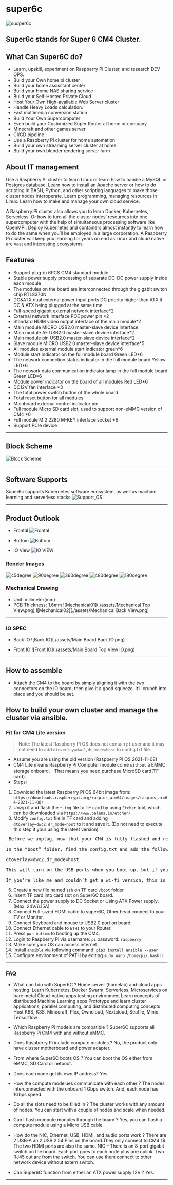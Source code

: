# super6c
![sudper6c](./assets/main_super6c.jpg)

## Super6c stands for Super 6 CM4 Cluster.

## What Can Super6C do? 
* Learn, upskill, experiment on Raspberry Pi Cluster, and research DEV-OPS.
* Build your Own home pi cluster
* Build your home assisstant center
* Build your Home NAS sharing service 
* Build your Self-Hosted Private Cloud
* Host Your Own High-available Web Server cluster
* Handle Heavy Loads calculation.
* Fast multimedia conversion station
* Build Your Own Supercomputer
* Even build your Customized Super Router at home or company
* Minecraft and other games server
* CI/CD pipeline
* Use a Raspberry Pi cluster for home automation
* Build your own streaming server cluster at home
* Build your own blender rendering server farm 
## About IT management
Use a Raspberry Pi cluster to learn Linux or learn how to handle a MySQL or Postgres database. 
Learn how to install an Apache server or how to do scripting in BASH, Python, and other scripting languages to make those cluster nodes interoperate. 
Learn programming, managing resources in Linux. Learn how to make and manage your own cloud service. 

A Raspberry Pi cluster also allows you to learn Docker, Kubernetes, Serverless. Or how to turn all the cluster nodes’ resources into one supercomputer with the help of simultaneous processing software like OpenMPI. 
Deploy Kubernetes and containers almost instantly to learn how to do the same when you’ll be employed in a large corporation. A Raspberry Pi cluster will keep you learning for years on end as Linux and cloud native are vast and interesting ecosystems.

## Features
* Support plug-in 6PCS CM4 standard module
* Stable power supply processing of separate DC-DC power supply inside each module
* The modules on the board are interconnected through the gigabit switch chip RTL8370N
* DC&ATX dual external power input ports <NOTE> DC priority higher than ATX if DC & ATX being plugged at the same time. 
* Full-speed gigabit external network interface*2
* External network interface POE power pin *2
* Standard HDIM video output interface of the main module*2
* Main module MICRO USB2.0 master-slave device interface
* Main module AF USB2.0 master-slave device interface*2
* Main module pin USB2.0 master-slave device interface*2
* Slave module MICRO USB2.0 master-slave device interface*5
* All modules external module start indicator green*6
* Module start indicator on the full module board Green LED*6
* The network connection status indicator in the full module board Yellow LED*6
* The network data communication indicator lamp in the full module board Green LED*6
* Module power indicator on the board of all modules Red LED*6
* DC12V fan interface *3
* The total power switch button of the whole board
* Total reset button for all modules
* Mainboard external control indicator pin
* Full module Micro SD card slot, used to support non-eMMC version of CM4 *6
* Full module M.2 2280 M-KEY interface socket *6
* Support PCIe device 
--- 

## Block Scheme
![Block Scheme](./assets/block_diagram.png)

---

## Software Supports
Super6c supports Kubernetes software ecosystem, as well as machine learning and serverless stacks
![Support_OS](./assets/support_software.png)

---

## Product Outlook
* Frontal
![Frontal](./assets/Frontal_face_super6c.jpg)

* Bottom 
![Bottom](./assets/Back_face_super6c.jpg)

* IO View
![IO VIEW](./assets/io_views.jpg)

### Render Images
![45degree](./assets/Render_super6c.png)
![90degree](./assets/Render_super6c_02.png)
![360degree](./assets/Render_super6c_03.png)
![480degree](./assets/Render_super6c_04.png)
![180degree](./assets/Render_super6c_05.png)

### Mechanical Drawing
* Unit: milimeter(mm)
* PCB Thickness: 1.6mm
![Mechanical01](./assets/Mechanical Top View.png)
![Mechanical02](./assets/Mechanical Back View.png)

---

### IO SPEC
* Back IO 
![Back IO](./assets/Main Board Back IO.png)

* Front IO
![Front IO](./assets/Main Board Top View IO.png)

---

## How to assemble
* Attach the CM4 to the board by simply aligning it with the two connectors on the IO board, then give it a good squeeze. It’ll crunch into place and you should be set.

## How to build your own cluster and manage the cluster via ansible.

### Fit for CM4 Lite version
> Note: The latest Raspberry Pi OS does not contain `pi` user and it may not
> need to add `dtoverlay=dwc2,dr_mode=host` to config.txt file.

* Assume you are using the old version (Raspberry Pi OS 2021-11-08) 
* CM4 Lite means Raspberry Pi Computer module come `without` a EMMC storage onboard.　That means you need purchase MicroSD card(TF card).
* Steps:
 1. Download the latest Raspberry Pi OS 64bit image from: `https://downloads.raspberrypi.org/raspios_arm64/images/raspios_arm64-2021-11-08/`
 2. Unzip it and flash the `*.img` file to TF card by using `Etcher` tool, which can be downloaded via `https://www.balena.io/etcher/`
 3. Modify `config.txt` file in TF card and adding `dtoverlay=dwc2,dr_mode=host` to it and save it. (Do not need to execute this step if your using the latest version)
<pre> Before we unplug, now that your CM4 is fully flashed and ready to go, you’ll be surprised to learn that the USB Ports are disabled by default. Yes, really. Remember, this is a board designed to be embedded elsewhere and not for consumer-level off-the-shelf use.

In the “boot” folder, find the config.txt and add the following:

dtoverlay=dwc2,dr_mode=host

This will turn on the USB ports when you boot up, but if you accidentally keep the micro USB in, you will run into issues. Before you begin your first boot, make sure everything is unplugged. Boot and then plug in your mouse or keyboard.

If you’re like me and couldn’t get a wi-fi version, this is where you’ll plug in your dongle or ethernet cable.
</pre>
 5. Create a new file named `ssh` on TF card `/boot` folder
 6. Insert TF card into card slot on Super6C board. 
 7. Connect the power supply to DC Socket or Using ATX Power supply. (Max. 24V/6.15A)  
 8. Connect Full-sized HDMI cable to super6C, Other head connect to your TV or Monitor.
 9. Connect Keyboard and mouse to USB2.0 port on board.
 10. Connect Ethernet cable to `ETH1` to your Router.
 11. Press `pwr buttom` to booting up the CM4.
 12. Login to Raspberry Pi via username: `pi` password: `raspberry` 
 13. Make sure your OS can access internet.
 14. Install `ansible` via following command: `pip3 install ansible --user` 
 15. Configure environment of PATH by editing `sudo nano /home/pi/.bashrc` 

 ---
### FAQ 
* What can I do with Super6C ?
	Home server (homelab) and cloud apps hosting.
	Learn Kubernetes, Docker Swarm, Serverless, Microservices on bare metal
	Cloud-native apps testing environment
	Learn concepts of distributed Machine Learning apps
	Prototype and learn cluster applications, parallel computing, and distributed computing concepts
	Host K8S, K3S, Minecraft, Plex, Owncloud, Nextcloud, Seafile, Minio, Tensorflow

* Which Raspberry Pi models are compatible ?
	Super6C supports all Raspberry Pi CM4 with and without eMMC.
	
* Does Raspberry Pi include compute modules ?
	No, the product only have cluster motherboard and power adapter.

* From where Super6C boots OS ?
	You can boot the OS either from eMMC, SD Card or netboot.

* Does each node get its own IP address?
	Yes

* How the compute modelues communicate with each other ?
	The nodes interconnected with the onboard 1 Gbps switch. And, each node has 1Gbps speed. 

* Do all the slots need to be filled in ?
	The cluster works with any amount of nodes. You can start with a couple of nodes and scale when needed.

* Can I flash compute modules through the board ?
	Yes, you can flash a compute module using a Micro USB cable.

* How do the NIC, Ethernet, USB, HDMI, and audio ports work ?
	There are 2 USB-A an 2 USB 2.54 Pins on the board.They only connect to CM4 1$. The two HDMI ports are also the same.
	NIC – There is an 8-port gigabit switch on the board. Each port goes to each node plus one uplink. Two RJ45 out are from the switch. You can use them connect to other network device without extern switch.

* Can Super6C function from either an ATX power supply 12V ?
	Yes.

---

